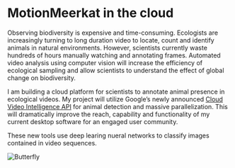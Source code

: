 # MotionMeerkat in the cloud

Observing biodiversity is expensive and time-consuming. Ecologists are increasingly turning to long duration video to locate, count and identify animals in natural environments. However, scientists currently waste hundreds of hours manually watching and annotating frames. Automated video analysis using computer vision will increase the efficiency of ecological sampling and allow scientists to understand the effect of global change on biodiversity.

I am building a cloud platform for scientists to annotate animal presence in ecological videos. My project will utilize Google’s newly announced [Cloud Video Intelligence API](https://cloud.google.com/video-intelligence/) for animal detection and massive parallelization. This will dramatically improve the reach, capability and functionality of my current desktop software for an engaged user community. 

These new tools use deep learing nueral networks to classify images contained in video sequences. 

![Butterfly](https://www.dropbox.com/s/a5ixgmm33j3qgiy/annotated_870jantest.jpg?dl=0)

